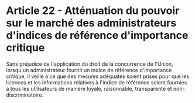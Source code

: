 # Article 22 - Atténuation du pouvoir sur le marché des administrateurs d'indices de référence d'importance critique


Sans préjudice de l'application du droit de la concurrence de l'Union, lorsqu'un administrateur fournit un indice de référence d'importance critique, il veille à ce que des mesures adéquates soient prises pour que les licences et les informations relatives à l'indice de référence soient fournies à tous les utilisateurs de manière loyale, raisonnable, transparente et non-discriminatoire.
